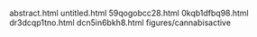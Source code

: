 abstract.html
untitled.html
59qogobcc28.html
0kqb1dfbq98.html
dr3dcqp1tno.html
dcn5in6bkh8.html
figures/cannabisactive
